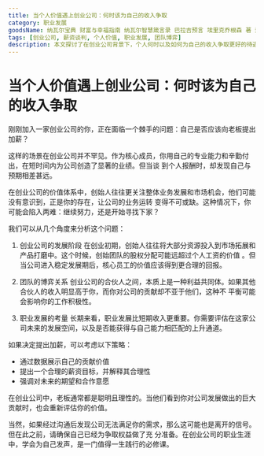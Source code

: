 ```yaml
---
title: 当个人价值遇上创业公司：何时该为自己的收入争取
category: 职业发展
goodsName: 纳瓦尔宝典 财富与幸福指南 纳瓦尔智慧箴言录 巴拉吉预言 埃里克乔根森 著 樊登作序推荐
tags: [创业公司, 薪资谈判, 个人价值, 职业发展, 团队博弈]
description: 本文探讨了在创业公司背景下，个人何时以及如何为自己的收入争取更好的待遇。文章分析了创业公司不同发展阶段对个人价值认知的差异、团队内部的利益平衡问题及职业发展的长远考量。提供了具体的加薪谈判策略，如通过数据展示个人贡献、设定合理的薪资目标并解释其合理性等。强调了在创业公司中学会为自己发声的重要性，同时也提醒读者在必要时考虑寻找更适合的发展机会。适合希望在创业环境中实现个人价值与薪酬匹配的专业人士阅读。
---
```

# 当个人价值遇上创业公司：何时该为自己的收入争取

 刚刚加入一家创业公司的你，正在面临一个棘手的问题：自己是否应该向老板提出加薪？

 这样的场景在创业公司并不罕见。作为核心成员，你用自己的专业能力和辛勤付出，在短时间内为公司创造了显著的业绩。但当谈
到个人报酬时，却发现自己与预期相差甚远。

 在创业公司的价值体系中，创始人往往更关注整体业务发展和市场机会，他们可能没有意识到，正是你的存在，让公司的业务运转
变得不可或缺。这种情况下，你可能会陷入两难：继续努力，还是开始寻找下家？

 我们可以从几个角度来分析这个问题：

 1. 创业公司的发展阶段
 在创业初期，创始人往往将大部分资源投入到市场拓展和产品打磨中。这个时候，创始团队的股权分配可能远超过个人工资的价值
。但当公司进入稳定发展期后，核心员工的价值应该得到更合理的回报。

 2. 团队的博弈关系
 创业公司的合伙人之间，本质上是一种利益共同体。如果其他合伙人的收入明显高于你，而你对公司的贡献却不亚于他们，这种不
平衡可能会影响你的工作积极性。

 3. 职业发展的考量
 长期来看，职业发展比短期收入更重要。你需要评估在这家公司未来的发展空间，以及是否能获得与自己能力相匹配的上升通道。


 如果决定提出加薪，可以考虑以下策略：

 * 通过数据展示自己的贡献价值
 * 提出一个合理的薪资目标，并解释其合理性
 * 强调对未来的期望和合作意愿

 在创业公司中，老板通常都是聪明且理性的。当他们看到你对公司发展做出的巨大贡献时，也会重新评估你的价值。

 当然，如果经过沟通后发现公司无法满足你的需求，那么这可能也是离开的信号。但在此之前，请确保自己已经为争取权益做了充
分准备。在创业公司的职业生涯中，学会为自己发声，是一门值得一生践行的必修课。